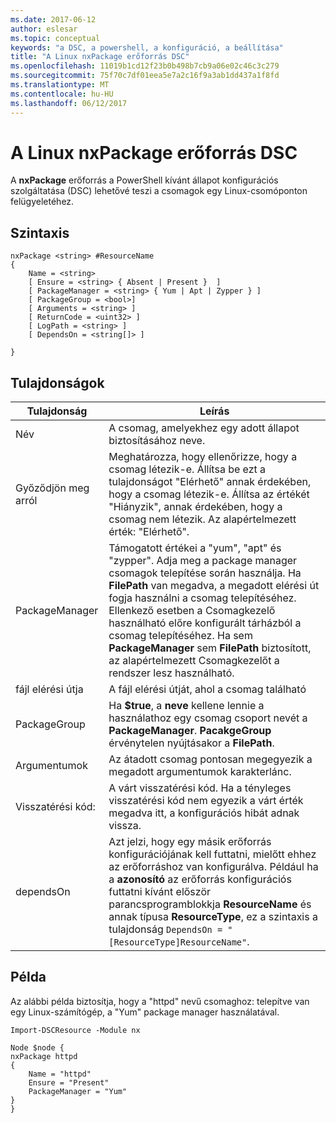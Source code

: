 ```yaml
---
ms.date: 2017-06-12
author: eslesar
ms.topic: conceptual
keywords: "a DSC, a powershell, a konfiguráció, a beállítása"
title: "A Linux nxPackage erőforrás DSC"
ms.openlocfilehash: 11019b1cd12f23b0b498b7cb9a06e02c46c3c279
ms.sourcegitcommit: 75f70c7df01eea5e7a2c16f9a3ab1dd437a1f8fd
ms.translationtype: MT
ms.contentlocale: hu-HU
ms.lasthandoff: 06/12/2017
---
```

# <a name="dsc-for-linux-nxpackage-resource"></a>A Linux nxPackage erőforrás DSC

A **nxPackage** erőforrás a PowerShell kívánt állapot konfigurációs szolgáltatása (DSC) lehetővé teszi a csomagok egy Linux-csomóponton felügyeletéhez.

## <a name="syntax"></a>Szintaxis

```
nxPackage <string> #ResourceName
{
    Name = <string>
    [ Ensure = <string> { Absent | Present }  ]
    [ PackageManager = <string> { Yum | Apt | Zypper } ]
    [ PackageGroup = <bool>]
    [ Arguments = <string> ]
    [ ReturnCode = <uint32> ]
    [ LogPath = <string> ]
    [ DependsOn = <string[]> ]
    
}
```

## <a name="properties"></a>Tulajdonságok

|  Tulajdonság |  Leírás | 
|---|---|
| Név| A csomag, amelyekhez egy adott állapot biztosításához neve.| 
| Győződjön meg arról| Meghatározza, hogy ellenőrizze, hogy a csomag létezik-e. Állítsa be ezt a tulajdonságot "Elérhető" annak érdekében, hogy a csomag létezik-e. Állítsa az értékét "Hiányzik", annak érdekében, hogy a csomag nem létezik. Az alapértelmezett érték: "Elérhető".|  
| PackageManager| Támogatott értékei a "yum", "apt" és "zypper". Adja meg a package manager csomagok telepítése során használja. Ha **FilePath** van megadva, a megadott elérési út fogja használni a csomag telepítéséhez. Ellenkező esetben a Csomagkezelő használható előre konfigurált tárházból a csomag telepítéséhez. Ha sem **PackageManager** sem **FilePath** biztosított, az alapértelmezett Csomagkezelőt a rendszer lesz használható.| 
| fájl elérési útja| A fájl elérési útját, ahol a csomag található| 
| PackageGroup| Ha **$true**, a **neve** kellene lennie a használathoz egy csomag csoport nevét a **PackageManager**. **PacakgeGroup** érvénytelen nyújtásakor a **FilePath**.| 
| Argumentumok| Az átadott csomag pontosan megegyezik a megadott argumentumok karakterlánc.| 
| Visszatérési kód:| A várt visszatérési kód. Ha a tényleges visszatérési kód nem egyezik a várt érték megadva itt, a konfigurációs hibát adnak vissza.| 
| dependsOn | Azt jelzi, hogy egy másik erőforrás konfigurációjának kell futtatni, mielőtt ehhez az erőforráshoz van konfigurálva. Például ha a **azonosító** az erőforrás konfigurációs futtatni kívánt először parancsprogramblokkja **ResourceName** és annak típusa **ResourceType**, ez a szintaxis a tulajdonság `DependsOn = "[ResourceType]ResourceName"`.| 

## <a name="example"></a>Példa

Az alábbi példa biztosítja, hogy a "httpd" nevű csomaghoz: telepítve van egy Linux-számítógép, a "Yum" package manager használatával.

```
Import-DSCResource -Module nx 

Node $node {
nxPackage httpd
{
    Name = "httpd"
    Ensure = "Present"
    PackageManager = "Yum"
}
}
```

